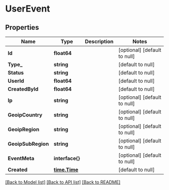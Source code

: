 # UserEvent

## Properties
Name | Type | Description | Notes
------------ | ------------- | ------------- | -------------
**Id** | **float64** |  | [optional] [default to null]
**Type_** | **string** |  | [default to null]
**Status** | **string** |  | [default to null]
**UserId** | **float64** |  | [default to null]
**CreatedById** | **float64** |  | [default to null]
**Ip** | **string** |  | [optional] [default to null]
**GeoipCountry** | **string** |  | [optional] [default to null]
**GeoipRegion** | **string** |  | [optional] [default to null]
**GeoipSubRegion** | **string** |  | [optional] [default to null]
**EventMeta** | **interface{}** |  | [optional] [default to null]
**Created** | [**time.Time**](time.Time.md) |  | [default to null]

[[Back to Model list]](../README.md#documentation-for-models) [[Back to API list]](../README.md#documentation-for-api-endpoints) [[Back to README]](../README.md)


